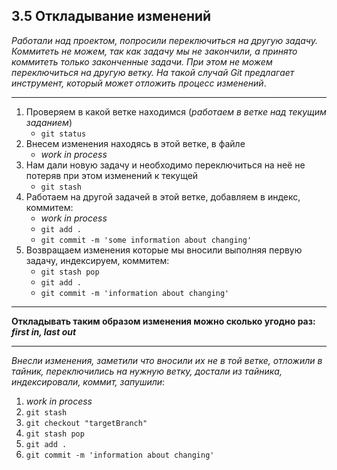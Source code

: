 ## 3.5 Откладывание изменений 

*Работали над проектом, попросили переключиться на другую задачу. Коммитеть не можем, так как задачу мы не закончили, а принято коммитеть только законченные задачи. При этом не можем переключиться на другую ветку. На такой случай Git предлагает инструмент, который может отложить процесс изменений*.

------

1. Проверяем в какой ветке находимся (*работаем в ветке над текущим заданием*)
   - `git status`
2. Внесем изменения находясь в этой ветке, в файле
   - *work in process*
3. Нам дали новую задачу и необходимо переключиться на неё не потеряв при этом изменений к текущей
   - `git stash`
4. Работаем на другой задачей в этой ветке, добавляем в индекс, коммитем:
   - *work in process*
   - `git add .`
   - `git commit -m 'some information about changing'`
5. Возвращаем изменения которые мы вносили выполняя первую задачу, индексируем, коммитем:
   - `git stash pop`
   - `git add .`
   - `git commit -m 'information about changing'`

------

**Откладывать таким образом изменения можно сколько угодно раз: *first in, last out***

------

*Внесли изменения, заметили что вносили их не в той ветке, отложили в тайник, переключились на нужную ветку, достали из тайника, индексировали, коммит, запушили*:

1. *work in process*
2. `git stash`
3. `git checkout "targetBranch"`
4. `git stash pop`
5. `git add .`
6. `git commit -m 'information about changing'`